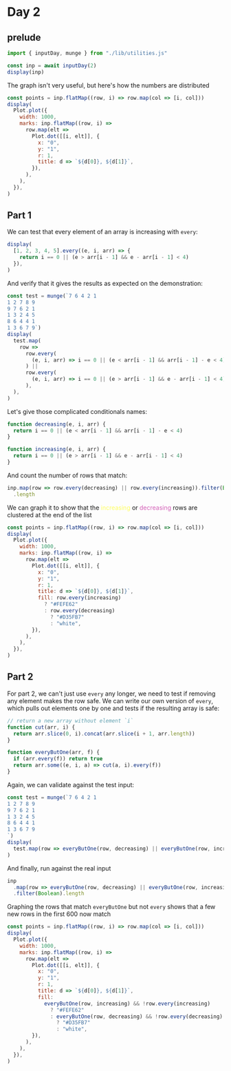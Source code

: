 # Day 2

## prelude

```js echo
import { inputDay, munge } from "./lib/utilities.js"
```

```js echo
const inp = await inputDay(2)
display(inp)
```

The graph isn't very useful, but here's how the numbers are distributed

```js
const points = inp.flatMap((row, i) => row.map(col => [i, col]))
display(
  Plot.plot({
    width: 1000,
    marks: inp.flatMap((row, i) =>
      row.map(elt =>
        Plot.dot([[i, elt]], {
          x: "0",
          y: "1",
          r: 1,
          title: d => `${d[0]}, ${d[1]}`,
        }),
      ),
    ),
  }),
)
```

## Part 1

We can test that every element of an array is increasing with `every`:

```js echo
display(
  [1, 2, 3, 4, 5].every((e, i, arr) => {
    return i == 0 || (e > arr[i - 1] && e - arr[i - 1] < 4)
  }),
)
```

And verify that it gives the results as expected on the demonstration:

```js echo
const test = munge(`7 6 4 2 1
1 2 7 8 9
9 7 6 2 1
1 3 2 4 5
8 6 4 4 1
1 3 6 7 9`)
display(
  test.map(
    row =>
      row.every(
        (e, i, arr) => i == 0 || (e < arr[i - 1] && arr[i - 1] - e < 4),
      ) ||
      row.every(
        (e, i, arr) => i == 0 || (e > arr[i - 1] && e - arr[i - 1] < 4),
      ),
  ),
)
```

Let's give those complicated conditionals names:

```js echo
function decreasing(e, i, arr) {
  return i == 0 || (e < arr[i - 1] && arr[i - 1] - e < 4)
}

function increasing(e, i, arr) {
  return i == 0 || (e > arr[i - 1] && e - arr[i - 1] < 4)
}
```

And count the number of rows that match:

```js echo
inp.map(row => row.every(decreasing) || row.every(increasing)).filter(Boolean)
  .length
```

We can graph it to show that the <span style="color:#FEFE62">increasing</span> or <span style="color:#D35FB7">decreasing</span> rows are clustered at the end of the list

```js
const points = inp.flatMap((row, i) => row.map(col => [i, col]))
display(
  Plot.plot({
    width: 1000,
    marks: inp.flatMap((row, i) =>
      row.map(elt =>
        Plot.dot([[i, elt]], {
          x: "0",
          y: "1",
          r: 1,
          title: d => `${d[0]}, ${d[1]}`,
          fill: row.every(increasing)
            ? "#FEFE62"
            : row.every(decreasing)
              ? "#D35FB7"
              : "white",
        }),
      ),
    ),
  }),
)
```

## Part 2

For part 2, we can't just use `every` any longer, we need to test if removing any element makes the row safe. We can write our own version of `every`, which pulls out elements one by one and tests if the resulting array is safe:

```js echo
// return a new array without element `i`
function cut(arr, i) {
  return arr.slice(0, i).concat(arr.slice(i + 1, arr.length))
}

function everyButOne(arr, f) {
  if (arr.every(f)) return true
  return arr.some((e, i, a) => cut(a, i).every(f))
}
```

Again, we can validate against the test input:

```js echo
const test = munge(`7 6 4 2 1
1 2 7 8 9
9 7 6 2 1
1 3 2 4 5
8 6 4 4 1
1 3 6 7 9
`)
display(
  test.map(row => everyButOne(row, decreasing) || everyButOne(row, increasing)),
)
```

And finally, run against the real input

```js echo
inp
  .map(row => everyButOne(row, decreasing) || everyButOne(row, increasing))
  .filter(Boolean).length
```

Graphing the rows that match `everyButOne` but not `every` shows that a few new rows in the first 600 now match

```js
const points = inp.flatMap((row, i) => row.map(col => [i, col]))
display(
  Plot.plot({
    width: 1000,
    marks: inp.flatMap((row, i) =>
      row.map(elt =>
        Plot.dot([[i, elt]], {
          x: "0",
          y: "1",
          r: 1,
          title: d => `${d[0]}, ${d[1]}`,
          fill:
            everyButOne(row, increasing) && !row.every(increasing)
              ? "#FEFE62"
              : everyButOne(row, decreasing) && !row.every(decreasing)
                ? "#D35FB7"
                : "white",
        }),
      ),
    ),
  }),
)
```
